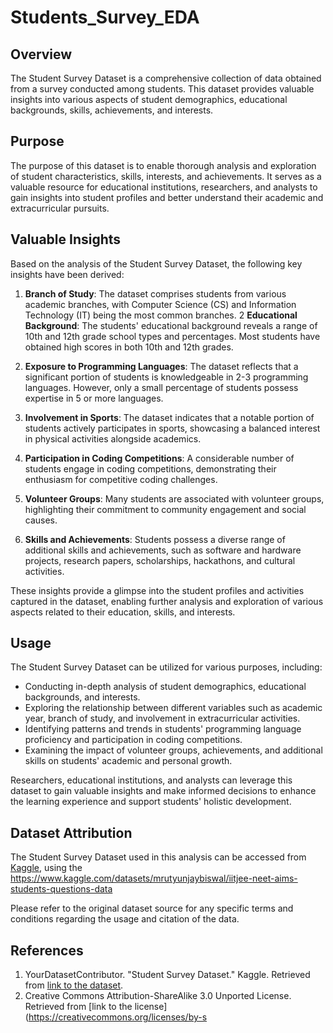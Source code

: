 # Students_Survey_EDA

## Overview

The Student Survey Dataset is a comprehensive collection of data obtained from a survey conducted among students. This dataset provides valuable insights into various aspects of student demographics, educational backgrounds, skills, achievements, and interests.

## Purpose

The purpose of this dataset is to enable thorough analysis and exploration of student characteristics, skills, interests, and achievements. It serves as a valuable resource for educational institutions, researchers, and analysts to gain insights into student profiles and better understand their academic and extracurricular pursuits.

## Valuable Insights

Based on the analysis of the Student Survey Dataset, the following key insights have been derived:

1. **Branch of Study**: The dataset comprises students from various academic branches, with Computer Science (CS) and Information Technology (IT) being the most common branches.
2 **Educational Background**: The students' educational background reveals a range of 10th and 12th grade school types and percentages. Most students have obtained high scores in both 10th and 12th grades.

3. **Exposure to Programming Languages**: The dataset reflects that a significant portion of students is knowledgeable in 2-3 programming languages. However, only a small percentage of students possess expertise in 5 or more languages.

4. **Involvement in Sports**: The dataset indicates that a notable portion of students actively participates in sports, showcasing a balanced interest in physical activities alongside academics.

5. **Participation in Coding Competitions**: A considerable number of students engage in coding competitions, demonstrating their enthusiasm for competitive coding challenges.

6. **Volunteer Groups**: Many students are associated with volunteer groups, highlighting their commitment to community engagement and social causes.

7. **Skills and Achievements**: Students possess a diverse range of additional skills and achievements, such as software and hardware projects, research papers, scholarships, hackathons, and cultural activities.

These insights provide a glimpse into the student profiles and activities captured in the dataset, enabling further analysis and exploration of various aspects related to their education, skills, and interests.

## Usage

The Student Survey Dataset can be utilized for various purposes, including:

- Conducting in-depth analysis of student demographics, educational backgrounds, and interests.
- Exploring the relationship between different variables such as academic year, branch of study, and involvement in extracurricular activities.
- Identifying patterns and trends in students' programming language proficiency and participation in coding competitions.
- Examining the impact of volunteer groups, achievements, and additional skills on students' academic and personal growth.

Researchers, educational institutions, and analysts can leverage this dataset to gain valuable insights and make informed decisions to enhance the learning experience and support students' holistic development.

## Dataset Attribution

The Student Survey Dataset used in this analysis can be accessed from [Kaggle](https://www.kaggle.com/), using the https://www.kaggle.com/datasets/mrutyunjaybiswal/iitjee-neet-aims-students-questions-data

Please refer to the original dataset source for any specific terms and conditions regarding the usage and citation of the data.

## References

1. YourDatasetContributor. "Student Survey Dataset." Kaggle. Retrieved from [link to the dataset](https://www.kaggle.com/datasets/mrutyunjaybiswal/iitjee-neet-aims-students-questions-data).
2. Creative Commons Attribution-ShareAlike 3.0 Unported License. Retrieved from [link to the license](https://creativecommons.org/licenses/by-s

